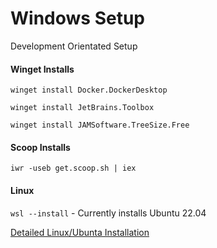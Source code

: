 # Windows Setup

Development Orientated Setup

#### Winget Installs

```winget install Docker.DockerDesktop```

```winget install JetBrains.Toolbox```

```winget install JAMSoftware.TreeSize.Free```

#### Scoop Installs

```iwr -useb get.scoop.sh | iex```

#### Linux

```wsl --install``` - Currently installs Ubuntu 22.04

[Detailed Linux/Ubunta Installation](https://github.com/MarkGravestock/linux-setup)
